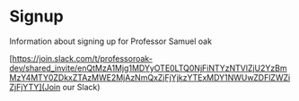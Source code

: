 # Signup
Information about signing up for Professor Samuel oak

[https://join.slack.com/t/professoroak-dev/shared_invite/enQtMzA1Mjg1MDYyOTE0LTQ0NjFiNTYzNTVlZjU2YzBmMzY4MTY0ZDkxZTAzMWE2MjAzNmQxZjFjYjkzYTExMDY1NWUwZDFlZWZiZjFjYTY](Join our Slack)
